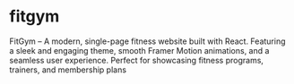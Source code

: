 # fitgym
FitGym – A modern, single-page fitness website built with React. Featuring a sleek and engaging theme, smooth Framer Motion animations, and a seamless user experience. Perfect for showcasing fitness programs, trainers, and membership plans
